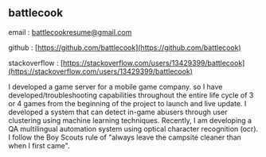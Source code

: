 ## battlecook

email : battlecookresume@gmail.com

github : [https://github.com/battlecook](https://github.com/battlecook)

stackoverflow : [https://stackoverflow.com/users/13429399/battlecook](https://stackoverflow.com/users/13429399/battlecook)


I developed a game server for a mobile game company.
so I have developed/troubleshooting capabilities throughout the entire life cycle of 3 or 4 games from the beginning of the project to launch and live update. 
I developed a system that can detect in-game abusers through user clustering using machine learning techniques. 
Recently, I am developing a QA multilingual  automation system using optical character recognition (ocr). 
I follow the Boy Scouts rule of "always leave the campsite cleaner than when I first came".
